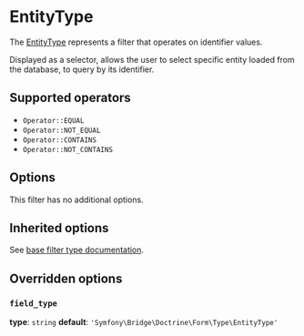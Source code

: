 # EntityType

The [EntityType](../../src/Filter/Type/EntityType.php) represents a filter that operates on identifier values.

Displayed as a selector, allows the user to select specific entity loaded from the database, to query by its identifier.

## Supported operators

- `Operator::EQUAL`
- `Operator::NOT_EQUAL`
- `Operator::CONTAINS`
- `Operator::NOT_CONTAINS`

## Options

This filter has no additional options.

## Inherited options

See [base filter type documentation](https://github.com/Kreyu/data-table-bundle/blob/main/docs/filter/types/filter.md).

## Overridden options

### `field_type`

**type**: `string` **default**: `'Symfony\Bridge\Doctrine\Form\Type\EntityType'`
